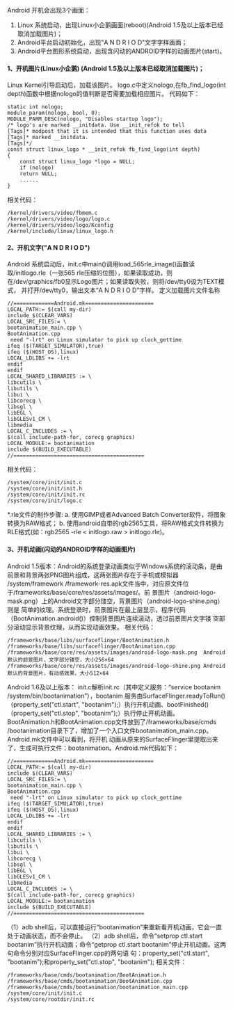 Android 开机会出现3个画面： 
1. Linux 系统启动，出现Linux小企鹅画面(reboot)(Android 1.5及以上版本已经取消加载图片)； 
2. Android平台启动初始化，出现"A N D R I O D"文字字样画面； 
3. Android平台图形系统启动，出现含闪动的ANDROID字样的动画图片(start)。 
#### 1、开机图片(Linux小企鹅) (Android 1.5及以上版本已经取消加载图片)； 
Linux Kernel引导启动后，加载该图片。 
logo.c中定义nologo,在fb_find_logo(int depth)函数中根据nologo的值判断是否需要加载相应图片。 
代码如下： 
```  
static int nologo; 
module_param(nologo, bool, 0); 
MODULE_PARM_DESC(nologo, "Disables startup logo"); 
/* logo's are marked __initdata. Use __init_refok to tell 
[Tags]* modpost that it is intended that this function uses data 
[Tags]* marked __initdata. 
[Tags]*/ 
const struct linux_logo * __init_refok fb_find_logo(int depth) 
{ 
	const struct linux_logo *logo = NULL;
	if (nologo) 
	return NULL; 
	......
} 
```
相关代码： 
```  
/kernel/drivers/video/fbmem.c 
/kernel/drivers/video/logo/logo.c 
/kernel/drivers/video/logo/Kconfig 
/kernel/include/linux/linux_logo.h 
```
#### 2、开机文字("A N D R I O D") 
Android 系统启动后，init.c中main()调用load_565rle_image()函数读取/initlogo.rle（一张565 rle压缩的位图），如果读取成功，则在/dev/graphics/fb0显示Logo图片；如果读取失败，则将/dev/tty0设为TEXT模式， 并打开/dev/tty0，输出文本“A N D R I O D”字样。 
定义加载图片文件名称 
```  
//=============Android.mk====================== 
LOCAL_PATH:= $(call my-dir) 
include $(CLEAR_VARS) 
LOCAL_SRC_FILES:= \ 
bootanimation_main.cpp \ 
BootAnimation.cpp 
 need "-lrt" on Linux simulator to pick up clock_gettime 
ifeq ($(TARGET_SIMULATOR),true) 
ifeq ($(HOST_OS),linux) 
LOCAL_LDLIBS += -lrt 
endif 
endif 
LOCAL_SHARED_LIBRARIES := \ 
libcutils \ 
libutils \ 
libui \ 
libcorecg \ 
libsgl \ 
libEGL \ 
libGLESv1_CM \ 
libmedia   
LOCAL_C_INCLUDES := \ 
$(call include-path-for, corecg graphics) 
LOCAL_MODULE:= bootanimation 
include $(BUILD_EXECUTABLE) 
//========================================== 
```
相关代码： 
```  
/system/core/init/init.c  
/system/core/init/init.h 
/system/core/init/init.rc 
/system/core/init/logo.c 
```
*.rle文件的制作步骤: 
a. 使用GIMP或者Advanced Batch Converter软件，将图象转换为RAW格式； 
b. 使用android自带的rgb2565工具，将RAW格式文件转换为RLE格式(如：rgb2565 -rle < initlogo.raw > initlogo.rle)。 
#### 3、开机动画(闪动的ANDROID字样的动画图片) 
Android 1.5版本：Android的系统登录动画类似于Windows系统的滚动条，是由前景和背景两张PNG图片组成，这两张图片存在于手机或模拟器 /system/framework /framework-res.apk文件当中，对应原文件位于/frameworks/base/core/res/assets/images/。前 景图片（android-logo-mask.png）上的Android文字部分镂空，背景图片（android-logo-shine.png）则是 简单的纹理。系统登录时，前景图片在最上层显示，程序代码（BootAnimation.android()）控制背景图片连续滚动，透过前景图片文字镂 空部分滚动显示背景纹理，从而实现动画效果。 
相关代码： 
```  
/frameworks/base/libs/surfaceflinger/BootAnimation.h 
/frameworks/base/libs/surfaceflinger/BootAnimation.cpp 
/frameworks/base/core/res/assets/images/android-logo-mask.png  Android默认的前景图片，文字部分镂空，大小256×64 
/frameworks/base/core/res/assets/images/android-logo-shine.png Android默认的背景图片，有动感效果，大小512×64 
```
Android 1.6及以上版本： 
init.c解析init.rc（其中定义服务：“service bootanim /system/bin/bootanimation”），bootanim 服务由SurfaceFlinger.readyToRun()（property_set("ctl.start", "bootanim");）执行开机动画、bootFinished()（property_set("ctl.stop", "bootanim");）执行停止开机动画。 
BootAnimation.h和BootAnimation.cpp文件放到了/frameworks/base/cmds /bootanimation目录下了，增加了一个入口文件bootanimation_main.cpp。Android.mk文件中可以看到，将开机 动画从原来的SurfaceFlinger里提取出来了，生成可执行文件：bootanimation。Android.mk代码如下： 
```  
//=============Android.mk====================== 
LOCAL_PATH:= $(call my-dir) 
include $(CLEAR_VARS) 
LOCAL_SRC_FILES:= \ 
bootanimation_main.cpp \ 
BootAnimation.cpp 
 need "-lrt" on Linux simulator to pick up clock_gettime 
ifeq ($(TARGET_SIMULATOR),true) 
ifeq ($(HOST_OS),linux) 
LOCAL_LDLIBS += -lrt 
endif 
endif 
LOCAL_SHARED_LIBRARIES := \ 
libcutils \ 
libutils \ 
libui \ 
libcorecg \ 
libsgl \ 
libEGL \ 
libGLESv1_CM \ 
libmedia   
LOCAL_C_INCLUDES := \ 
$(call include-path-for, corecg graphics) 
LOCAL_MODULE:= bootanimation 
include $(BUILD_EXECUTABLE) 
//========================================== 
```
（1）adb shell后，可以直接运行“bootanimation”来重新看开机动画，它会一直处于动画状态，而不会停止。 
（2）adb shell后，命令“setprop ctl.start bootanim”执行开机动画；命令“getprop ctl.start bootanim”停止开机动画。这两句命令分别对应SurfaceFlinger.cpp的两句语 句：property_set("ctl.start", "bootanim");和property_set("ctl.stop", "bootanim"); 
相关文件：
```  
/frameworks/base/cmds/bootanimation/BootAnimation.h 
/frameworks/base/cmds/bootanimation/BootAnimation.cpp 
/frameworks/base/cmds/bootanimation/bootanimation_main.cpp 
/system/core/init/init.c 
/system/core/rootdir/init.rc 
```
